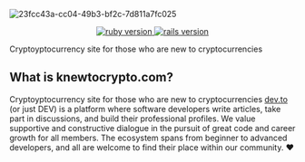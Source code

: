  ![23fcc43a-cc04-49b3-bf2c-7d811a7fc025](https://user-images.githubusercontent.com/19755484/44605256-a0e44100-a7b6-11e8-981c-7073ee2da268.png)

<p align="center">
  <a href="https://www.ruby-lang.org/en/">
    <img src="https://img.shields.io/badge/Rails-v5.1.6-yellow.svg" alt="ruby version"/>
  </a>
  <a href="http://rubyonrails.org/">
    <img src="https://img.shields.io/badge/Ruby-v2.5.1-yellow.svg" alt="rails version"/>
  </a>



Cryptoyptocurrency site for those who are new to cryptocurrencies

## What is knewtocrypto.com?
Cryptoyptocurrency site for those who are new to cryptocurrencies
[dev.to](http://knewtocrypto.com) (or just DEV) is a platform where software developers write articles, take part in discussions, and build their professional profiles. We value supportive and constructive dialogue in the pursuit of great code and career growth for all members. The ecosystem spans from beginner to advanced developers, and all are welcome to find their place within our community. ❤️
